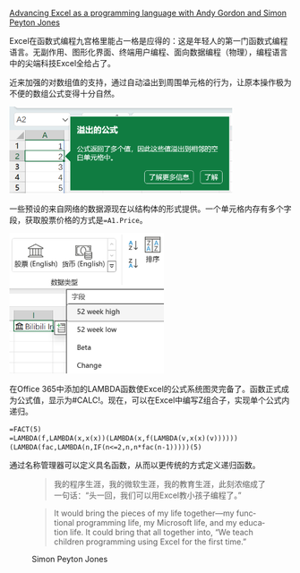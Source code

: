 
[Advancing Excel as a programming language with Andy Gordon and Simon Peyton Jones](https://www.microsoft.com/en-us/research/podcast/advancing-excel-as-a-programming-language-with-andy-gordon-and-simon-peyton-jones/)

Excel在函数式编程九宫格里能占一格是应得的：这是年轻人的第一门函数式编程语言。无副作用、图形化界面、终端用户编程、面向数据编程（物理），编程语言中的尖端科技Excel全给占了。

近来加强的对数组值的支持，通过自动溢出到周围单元格的行为，让原本操作极为不便的数组公式变得十分自然。

<img src="spill.webp" width="398">

一些预设的来自网络的数据源现在以结构体的形式提供。一个单元格内存有多个字段，获取股票价格的方式是`=A1.Price`。

<img src="struct.webp" width="276">

在Office 365中添加的LAMBDA函数使Excel的公式系统图灵完备了。函数正式成为公式值，显示为#CALC!。现在，可以在Excel中编写Z组合子，实现单个公式内递归。

```excel
=FACT(5)
=LAMBDA(f,LAMBDA(x,x(x))(LAMBDA(x,f(LAMBDA(v,x(x)(v))))))(LAMBDA(fac,LAMBDA(n,IF(n<=2,n,n*fac(n-1)))))(5)
```

通过名称管理器可以定义具名函数，从而以更传统的方式定义递归函数。

<figure lang="en">
<blockquote lang="zh-Hans">
我的程序生涯，我的微软生涯，我的教育生涯，此刻浓缩成了一句话：“头一回，我们可以用Excel教小孩子编程了。”
</blockquote>
<blockquote>
It would bring the pieces of my life together—my functional programming life, my Microsoft life, and my education life. It could bring that all together into, “We teach children programming using Excel for the first time.”
</blockquote>
<figcaption>Simon Peyton Jones</figcaption>
</figure>
